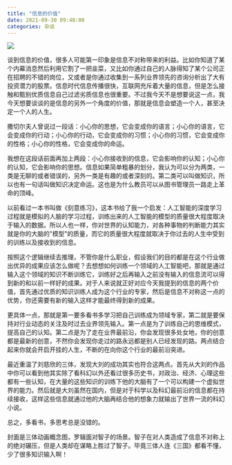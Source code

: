 ```yaml
---
title: "信息的价值"
date: 2021-09-30 09:48:00
categories: 杂谈
---
```


![](a9cac82db64f474c1cc920211494e2b4.png)

谈到信息的价值，很多人可能第一印象是信息不对称带来的利益。比如你知道了某个内幕消息然后利用它割了一把韭菜，又比如你通过自己的人脉得知了某个公司正在招聘的不错的岗位，又或者是你通过收集到一系列业界领先的咨询分析出了大有投资潜力的股票。信息时代信息传播很快，互联网充斥着大量的信息，但是怎么接触和甄别优质信息自己过滤劣质信息也很重要。不过我今天不是想要说这一点，我今天想要谈谈的是信息的另外一个角度的价值，那就是信息会塑造一个人，甚至决定一个人的人生。

撒切尔夫人曾说过一段话：小心你的思想，它会变成你的语言；小心你的语言，它会变成你的行动；小心你的行动，它会变成你的习惯；小心你的习惯，它会变成你的性格；小心你的性格，它会变成你的命运。

我想在这段话前面再加上两段：小心你接收到的信息，它会影响你的认知；小心你的认知，它会影响你的思想。信息如果简单粗暴的划分，我认为可以分为两类，一类是无聊的或者错误的，另外一类是有趣的或者深刻的。第二类可以叫做知识，所以也有一句话叫做知识决定命运。这也是为什么教员可以从图书管理员一路走上革命的顶峰。

以前看过一本书叫做《刻意练习》，这本书给了我一个启发：人工智能的深度学习过程就是模拟的人脑的学习过程，训练出来的人工智能的模型的质量很大程度取决于输入的数据。所以人也一样，你对世界的认知能力，对各种事物的判断能力其实就是你的大脑的"模型"的质量，而它的质量很大程度就取决于你过去的人生中受到的训练以及接收到的信息。

按照这个逻辑继续去推理，不管你是什么职业，假设我们的目的都是在这个行业做出优异的成果应该怎么做呢？去想想如何训练一个领域的人工智能吧，那就是通过输入这个领域的知识不断训练它，训练好之后再输入之前没有输入的信息流可以得到新的和以前一样好的成果。对于人来说就正好对应今天我提到的信息的两个价值，首先通过优质的知识训练人成为这个行业的专家，然后是信息不对称这一点的优势，你还需要有新的输入这样才能最终得到新的成果。

更具体一点，那就是第一要多看书多学习把自己训练成为领域专家，第二就是要保持对行业动态的关注及时过去业界领先输入。第一点是为了训练自己的思维模式，提高自己的认知。第二点是为了走在业界最前沿，你会发现很多处女地，你的创意都是最新的创意，不然你会发现你走过的路永远都是别人已经发现的路。两点结合起来你就会开启开挂的人生，不断的在向你这个行业的最前沿突进。

最近重温了刘慈欣的三体，发现大刘的成功其实也符合这两点。首先从大刘的作品中你可以看到他其实除了看科幻以外还看过很多历史书，对政治、经济、心理这些都有一些认知，在大量的这些知识的训练下他的大脑有了一个可以构建一个虚拟世界的能力。然后就是大刘虽然在国内，但是对于科学以及科幻最前沿的信息都在持续接收，这样这些信息就通过他的大脑再结合他的想象力就输出了世界一流的科幻小说。

总之，多看书，多思考总是没错的。

封面是三体动画概念图，罗辑面对智子的场景。智子在对人类造成了信息不对称上的绝对碾压，但是人类却在谋略上胜过了智子。毕竟三体人连《三国》都看不懂，少了很多知识输入啊！
